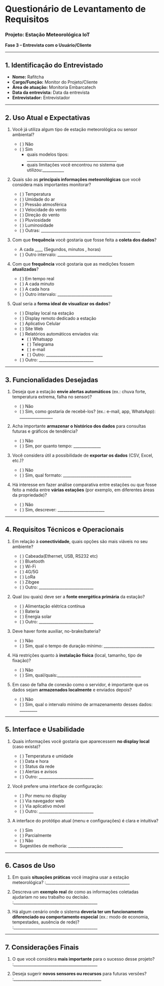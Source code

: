 # Questionário de Levantamento de Requisitos  
### Projeto: Estação Meteorológica IoT  
**Fase 3 – Entrevista com o Usuário/Cliente**

---

## 1. Identificação do Entrevistado
- **Nome:**  Rafitcha
- **Cargo/Função:**  Monitor do Projeto/Cliente
- **Área de atuação:**  Monitoria Embarcatech
- **Data da entrevista:** Data da entrevista
- **Entrevistador:** Entrevistador  

---

## 2. Uso Atual e Expectativas

1. Você já utiliza algum tipo de estação meteorológica ou sensor ambiental?  
   - ( ) Não  
   - ( ) Sim
     - quais modelos tipos: ______________________________________________
     - quais limitações você encontrou no sistema que utilizou:___________

1. Quais são as **principais informações meteorológicas** que você considera mais importantes monitorar?  
   - ( ) Temperatura  
   - ( ) Umidade do ar  
   - ( ) Pressão atmosférica  
   - ( ) Velocidade do vento  
   - ( ) Direção do vento  
   - ( ) Pluviosidade  
   - ( ) Luminosidade  
   - ( ) Outras: ___________________________________________________

1. Com que **frequência** você gostaria que fosse feita a **coleta dos dados**?  
   - A cada ____ (Segundos, minutos , horas)
   - ( ) Outro intervalo: ____________________________
   
1. Com que **frequência** você gostaria que as medições fossem **atualizadas**?  
   - ( ) Em tempo real  
   - ( ) A cada minuto  
   - ( ) A cada hora  
   - ( ) Outro intervalo: ____________________________

1. Qual seria a **forma ideal de visualizar os dados**?  
   - ( ) Display local na estação  
   - ( ) Display remoto dedicado a estação
   - ( ) Aplicativo Celular
   - ( ) Site Web 
   - ( ) Relatórios automáticos enviados via:
     - ( ) Whatsapp
     - ( ) Telegrama
     - ( ) e-mail
     - ( ) Outro: _____________________________
   - ( ) Outro: ____________________________

---

## 3. Funcionalidades Desejadas

1. Deseja que a estação **envie alertas automáticos** (ex.: chuva forte, temperatura extrema, falha no sensor)? 
   - ( ) Não  
   - ( ) Sim, como gostaria de recebê-los? (ex.: e-mail, app, WhatsApp): _________________

1. Acha importante **armazenar o histórico dos dados** para consultas futuras e gráficos de tendência?  
   - ( ) Não 
   - ( ) Sim, por quanto tempo: ______________ 

1. Você considera útil a possibilidade de **exportar os dados** (CSV, Excel, etc.)? 
   - ( ) Não  
   - ( ) Sim, qual formato: ___________________________________

1. Há interesse em fazer análise comparativa entre estações ou que fosse feito a média entre **várias estações** (por exemplo, em diferentes áreas da propriedade)?
   - ( ) Não  
   - ( ) Sim, descrever: ________________________

---

## 4. Requisitos Técnicos e Operacionais

1. Em relação à **conectividade**, quais opções são mais viáveis no seu ambiente?  
   - ( ) Cabeada(Ethernet, USB, RS232 etc)
   - ( ) Bluetooth
   - ( ) Wi-Fi  
   - ( ) 4G/5G  
   - ( ) LoRa  
   - ( ) Zibgee
   - ( ) Outro: ____________________________

1. Qual (ou quais) deve ser a **fonte energética primária** da estação?
   - ( ) Alimentação elétrica contínua  
   - ( ) Bateria  
   - ( ) Energia solar  
   - ( ) Outro: ____________________________

1. Deve haver fonte auxiliar, no-brake/bateria?
   - ( ) Não
   - ( ) Sim, qual o tempo de duração mínimo: __________________________
 
1. Há restrições quanto à **instalação física** (local, tamanho, tipo de fixação)?
   - ( ) Não
   - ( ) Sim, qual/quais:___________________________________________

1. Em caso de falha de conexão como o servidor, é importante que os dados sejam **armazenados localmente** e enviados depois?  
   - ( ) Não
   - ( ) Sim, qual o intervalo mínimo de armazenamento desses dados: _________

---

## 5. Interface e Usabilidade

1. Quais informações você gostaria que aparecessem **no display local** (caso exista)?  
   - ( ) Temperatura e umidade  
   - ( ) Data e hora  
   - ( ) Status da rede  
   - ( ) Alertas e avisos  
   - ( ) Outro: ____________________________

1. Você prefere uma interface de configuração:  
   - ( ) Por menu no display  
   - ( ) Via navegador web  
   - ( ) Via aplicativo móvel
   - ( ) Outro: ____________________________  

1. A interface do protótipo atual (menu e configurações) é clara e intuitiva?
   - ( ) Sim
   - ( ) Parcialmente
   - ( ) Não  
   - Sugestões de melhoria: ____________________________

---

## 6. Casos de Uso

1. Em quais **situações práticas** você imagina usar a estação meteorológica? 
    :___________________________________________

1. Descreva um **exemplo real** de como as informações coletadas ajudariam no seu trabalho ou decisão.  
    :___________________________________________

1. Há algum cenário onde o sistema **deveria ter um funcionamento diferenciado ou comportamento especial** (ex.: modo de economia, tempestades, ausência de rede)?  
    :___________________________________________

---

## 7. Considerações Finais

1. O que você considera **mais importante** para o sucesso desse projeto?  
    :___________________________________________

1. Deseja sugerir **novos sensores ou recursos** para futuras versões?  
    :_____________________________________________

